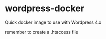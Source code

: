 # wordpress-docker

Quick docker image to use with Wordpress 4.x

remember to create a .htaccess file
